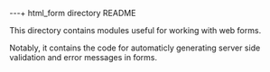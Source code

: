 ---+ html_form directory README

This directory contains modules useful for working with web forms.

Notably, it contains the code for automaticly generating server side validation
and error messages in forms.















 
 
 